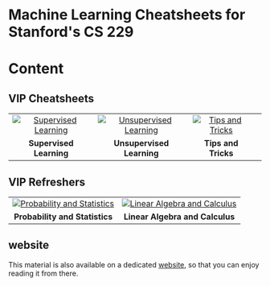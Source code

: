 # Machine Learning Cheatsheets for Stanford's CS 229

# Content

## VIP Cheatsheets
| | | | |
|:-:|:-:|:-:|:-:|
| [![Supervised Learning](https://camo.githubusercontent.com/5403a123e1930117d484073830ab46190e72040c9261ddc4598a74f44e68c782/68747470733a2f2f7374616e666f72642e6564752f7e7368657276696e652f7465616368696e672f63732d3232392f696c6c757374726174696f6e732f636f7665722f656e2d3030312e706e673f)](https://github.com/Adity-star/Data-Science-Work/blob/main/CheatSheets/Standford-CS229%20Machine%20Learning/Supervised%20Learning%20Cheatsheet.pdf) | [![Unsupervised Learning](https://camo.githubusercontent.com/4e723d743cfb1346b1fe11fb1f9c4c1f553681318c2461b4434c4c038315bd29/68747470733a2f2f7374616e666f72642e6564752f7e7368657276696e652f7465616368696e672f63732d3232392f696c6c757374726174696f6e732f636f7665722f656e2d3030322e706e67)](https://github.com/Adity-star/Data-Science-Work/blob/main/CheatSheets/Standford-CS229%20Machine%20Learning/cheatsheet-unsupervised-learning.pdf)  | [![Tips and Tricks](https://github.com/user-attachments/assets/4919b159-3d30-4a18-a5ab-924cfb84f30a)](https://github.com/Adity-star/Data-Science-Work/blob/main/CheatSheets/Standford-CS229%20Machine%20Learning/cheatsheet-machine-learning-tips-and-tricks.pdf) |
| **Supervised Learning** | **Unsupervised Learning** | **Tips and Tricks** |

## VIP Refreshers
| | | 
|:-:|:-:|
| [![Probability and Statistics](https://camo.githubusercontent.com/36e0520199013998d33f47884638e03084509543b084ed0d6aafbd22bea6fa52/68747470733a2f2f7374616e666f72642e6564752f7e7368657276696e652f7465616368696e672f63732d3232392f696c6c757374726174696f6e732f636f7665722f656e2d3030352e706e67)](https://github.com/Adity-star/Data-Science-Work/blob/main/CheatSheets/Standford-CS229%20Machine%20Learning/refresher-probabilities-statistics.pdf) | [![Linear Algebra and Calculus](https://camo.githubusercontent.com/b41601806c3cd84212ef4f4e40ec1d80e961cff04ee4400a4adc8074e6ab9e59/68747470733a2f2f7374616e666f72642e6564752f7e7368657276696e652f7465616368696e672f63732d3232392f696c6c757374726174696f6e732f636f7665722f656e2d3030362e706e672331)](https://github.com/Adity-star/Data-Science-Work/blob/main/CheatSheets/Standford-CS229%20Machine%20Learning/refresher-algebra-calculus.pdf) |
| **Probability and Statistics** | **Linear Algebra and Calculus** |

## website
This material is also available on a dedicated [website](https://stanford.edu/~shervine/teaching/cs-229/), so that you can enjoy reading it from there.
